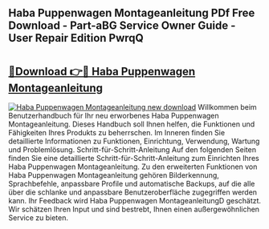 ## Haba Puppenwagen Montageanleitung PDf Free Download - Part-aBG Service Owner Guide - User Repair Edition PwrqQ

# <h2><a href="http://df7alx4.blite.top/?on=Haba+Puppenwagen+Montageanleitung">🔗Download 👉🔴 Haba Puppenwagen Montageanleitung</a></h2>

[![Haba Puppenwagen Montageanleitung new download](https://i.imgur.com/lujVjoI.png)](http://df7alx4.blite.top/?on=Haba+Puppenwagen+Montageanleitung)
Willkommen beim Benutzerhandbuch für Ihr neu erworbenes Haba Puppenwagen Montageanleitung. Dieses Handbuch soll Ihnen helfen, die Funktionen und Fähigkeiten Ihres Produkts zu beherrschen. Im Inneren finden Sie detaillierte Informationen zu Funktionen, Einrichtung, Verwendung, Wartung und Problemlösung. Schritt-für-Schritt-Anleitung Auf den folgenden Seiten finden Sie eine detaillierte Schritt-für-Schritt-Anleitung zum Einrichten Ihres Haba Puppenwagen Montageanleitung. Zu den erweiterten Funktionen von Haba Puppenwagen Montageanleitung gehören Bilderkennung, Sprachbefehle, anpassbare Profile und automatische Backups, auf die alle über die schlanke und anpassbare Benutzeroberfläche zugegriffen werden kann. Ihr Feedback wird Haba Puppenwagen MontageanleitungD geschätzt. Wir schätzen Ihren Input und sind bestrebt, Ihnen einen außergewöhnlichen Service zu bieten.
